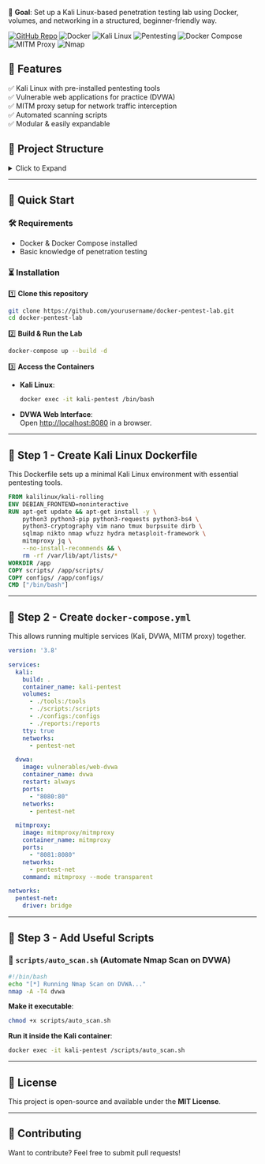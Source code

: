 🚀 **Goal**: 
  Set up a Kali Linux-based penetration testing lab using Docker, volumes, and networking in a structured, beginner-friendly way. 

[![GitHub Repo](https://img.shields.io/badge/GitHub-Repo-black?logo=github)](https://github.com/JessicaIveyAllen)
![Docker](https://img.shields.io/badge/Docker-Ready-blue?logo=docker)
![Kali Linux](https://img.shields.io/badge/Kali_Linux-Rolling-blue?logo=linux)
![Pentesting](https://img.shields.io/badge/Pentesting-Lab-green)
![Docker Compose](https://img.shields.io/badge/Docker_Compose-Supported-blue?logo=docker)
![MITM Proxy](https://img.shields.io/badge/MITM_Proxy-Enabled-orange?logo=burpsuite)
![Nmap](https://img.shields.io/badge/Nmap-Installed-blue?logo=nmap)

## 📌 Features  
✅ Kali Linux with pre-installed pentesting tools  
✅ Vulnerable web applications for practice (DVWA)  
✅ MITM proxy setup for network traffic interception  
✅ Automated scanning scripts  
✅ Modular & easily expandable  

## 📂 Project Structure  

<details>
<summary>Click to Expand</summary>

```plaintext
pentest-lab/
│── docker-compose.yml           # Define services
│── Dockerfile                   # Kali Linux setup with tools
│── tools/                       
│   ├── wordlists/               # Placeholder for wordlists (SecLists, RockYou, etc.)
│   ├── exploits/                # Store custom exploits or downloaded ones
│   ├── reports/                 # Keep scan logs and test reports
│── scripts/                     
│   ├── auto_scan.sh             # Automate Nmap scanning
│   ├── proxy_setup.sh           # Automate BurpSuite proxy setup
│── configs/                     
│   ├── burpsuite.conf           # Custom BurpSuite config (optional)
│   ├── mitmproxy.conf           # Custom MITMProxy config (optional)
│── targets/                     
│   ├── vulnerable-web/          # Docker-based test targets (e.g., DVWA, Metasploitable)
│── README.md                    # Instructions & Documentation
```

</details>

---

## 🚀 Quick Start  

### 🛠️ Requirements  

- Docker & Docker Compose installed  
- Basic knowledge of penetration testing  

### ⏳ Installation  

1️⃣ **Clone this repository**  
```bash
git clone https://github.com/yourusername/docker-pentest-lab.git
cd docker-pentest-lab
```

2️⃣ **Build & Run the Lab**  
```bash
docker-compose up --build -d
```

3️⃣ **Access the Containers**  

- **Kali Linux**:  
  ```bash
  docker exec -it kali-pentest /bin/bash
  ```
- **DVWA Web Interface**:  
  Open [http://localhost:8080](http://localhost:8080) in a browser.

---

## 🔹 Step 1 - Create Kali Linux Dockerfile  

This Dockerfile sets up a minimal Kali Linux environment with essential pentesting tools.

```Dockerfile
FROM kalilinux/kali-rolling
ENV DEBIAN_FRONTEND=noninteractive
RUN apt-get update && apt-get install -y \
    python3 python3-pip python3-requests python3-bs4 \
    python3-cryptography vim nano tmux burpsuite dirb \
    sqlmap nikto nmap wfuzz hydra metasploit-framework \
    mitmproxy jq \
    --no-install-recommends && \
    rm -rf /var/lib/apt/lists/*
WORKDIR /app
COPY scripts/ /app/scripts/
COPY configs/ /app/configs/
CMD ["/bin/bash"]
```

---

## 🔹 Step 2 - Create `docker-compose.yml`  

This allows running multiple services (Kali, DVWA, MITM proxy) together.

```yaml
version: '3.8'

services:
  kali:
    build: .
    container_name: kali-pentest
    volumes:
      - ./tools:/tools
      - ./scripts:/scripts
      - ./configs:/configs
      - ./reports:/reports
    tty: true
    networks:
      - pentest-net

  dvwa:
    image: vulnerables/web-dvwa
    container_name: dvwa
    restart: always
    ports:
      - "8080:80"
    networks:
      - pentest-net

  mitmproxy:
    image: mitmproxy/mitmproxy
    container_name: mitmproxy
    ports:
      - "8081:8080"
    networks:
      - pentest-net
    command: mitmproxy --mode transparent

networks:
  pentest-net:
    driver: bridge
```

---

## 🔹 Step 3 - Add Useful Scripts  

### 📌 `scripts/auto_scan.sh` (Automate Nmap Scan on DVWA)  

```bash
#!/bin/bash
echo "[*] Running Nmap Scan on DVWA..."
nmap -A -T4 dvwa
```

**Make it executable**:  
```bash
chmod +x scripts/auto_scan.sh
```

**Run it inside the Kali container**:  
```bash
docker exec -it kali-pentest /scripts/auto_scan.sh
```

---

## 📜 License  

This project is open-source and available under the **MIT License**.

---

## 💬 Contributing  

Want to contribute? Feel free to submit pull requests!  

